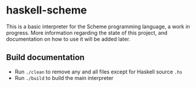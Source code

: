 # haskell-scheme

This is a basic interpreter for the Scheme programming language, a work in progress. More information regarding the state of this project, 
and documentation on how to use it will be added later.

## Build documentation
- Run `./clean` to remove any and all files except for Haskell source `.hs`
- Run `./build` to build the main interpreter
